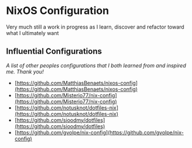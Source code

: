 # NixOS Configuration

Very much still a work in progress as I learn, discover and refactor toward what I ultimately want

## Influential Configurations
*A list of other peoples configurations that I both learned from and inspired me. Thank you!*
- [https://github.com/MatthiasBenaets/nixos-config](https://github.com/MatthiasBenaets/nixos-config)
- [https://github.com/Misterio77/nix-config](https://github.com/Misterio77/nix-config)
- [https://github.com/notusknot/dotfiles-nix](https://github.com/notusknot/dotfiles-nix)
- [https://github.com/sioodmy/dotfiles](https://github.com/sioodmy/dotfiles)
- [https://github.com/gvolpe/nix-config](https://github.com/gvolpe/nix-config)
